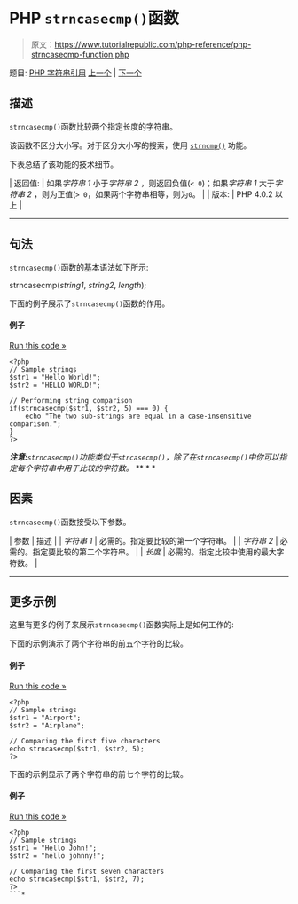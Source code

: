 # PHP `strncasecmp()`函数

> 原文：<https://www.tutorialrepublic.com/php-reference/php-strncasecmp-function.php>

题目: [PHP 字符串引用](php-string-functions.php) [上一个](php-strnatcmp-function.php) | [下一个](php-strncmp-function.php)

## 描述

`strncasecmp()`函数比较两个指定长度的字符串。

该函数不区分大小写。对于区分大小写的搜索，使用 [`strncmp()`](php-strncmp-function.php) 功能。

下表总结了该功能的技术细节。

| 返回值: | 如果*字符串 1* 小于*字符串 2* ，则返回负值(`< 0`)；如果*字符串 1* 大于*字符串 2* ，则为正值(`> 0`，如果两个字符串相等，则为`0`。 |
| 版本: | PHP 4.0.2 以上 |

* * *

## 句法

`strncasecmp()`函数的基本语法如下所示:

strncasecmp(*string1*, *string2*, *length*);

下面的例子展示了`strncasecmp()`函数的作用。

#### 例子

[Run this code »](../codelab.php?topic=php&file=case-insensitive-version-of-strncmp "Run this code to view the output")

```
<?php
// Sample strings
$str1 = "Hello World!";
$str2 = "HELLO WORLD!";

// Performing string comparison
if(strncasecmp($str1, $str2, 5) === 0) {
    echo "The two sub-strings are equal in a case-insensitive comparison.";
}
?>
```

 ***注意:**`strncasecmp()`功能类似于`strcasecmp()`，除了在`strncasecmp()`中你可以指定每个字符串中用于比较的字符数。*  ** * *

## 因素

`strncasecmp()`函数接受以下参数。

| 参数 | 描述 |
| *字符串 1* | 必需的。指定要比较的第一个字符串。 |
| *字符串 2* | 必需的。指定要比较的第二个字符串。 |
| *长度* | 必需的。指定比较中使用的最大字符数。 |

* * *

## 更多示例

这里有更多的例子来展示`strncasecmp()`函数实际上是如何工作的:

下面的示例演示了两个字符串的前五个字符的比较。

#### 例子

[Run this code »](../codelab.php?topic=php&file=case-insensitive-string-comparison-of-first-n-characters "Run this code to view the output")

```
<?php
// Sample strings
$str1 = "Airport";
$str2 = "Airplane";

// Comparing the first five characters
echo strncasecmp($str1, $str2, 5);
?>
```

下面的示例显示了两个字符串的前七个字符的比较。

#### 例子

[Run this code »](../codelab.php?topic=php&file=case-insensitive-comparison-of-parts-of-two-strings "Run this code to view the output")

```
<?php
// Sample strings
$str1 = "Hello John!";
$str2 = "hello johnny!";

// Comparing the first seven characters
echo strncasecmp($str1, $str2, 7);
?>
```*
